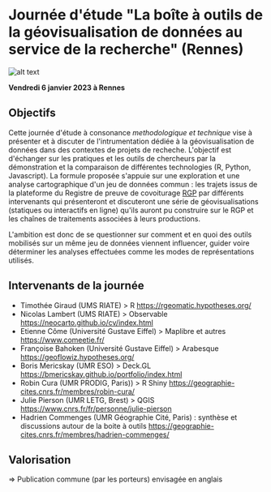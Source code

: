 # Journée d'étude "La boîte à outils de la géovisualisation de données au service de la recherche" (Rennes)

![alt text](https://raw.githubusercontent.com/magisAR9/JEGeovizRennes/main/JEGEOVIZ.JPG)


**Vendredi 6 janvier 2023 à Rennes**


## Objectifs

Cette journée d'étude à consonance *methodologique et technique* vise à présenter et à discuter de l'intrumentation dédiée à la géovisualisation de données dans des contextes de projets de recheche. L'objectif est d'échanger sur les pratiques et les outils de chercheurs par la démonstration et la comparaison de différentes technologies (R, Python, Javascript). La formule proposée s'appuie sur une exploration et une analyse cartographique d'un jeu de données commun : les trajets issus de la plateforme du Registre de preuve de covoiturage [RGP](https://covoiturage.beta.gouv.fr/) par différents intervenants qui présenteront et discuteront une série de géovisualisations (statiques ou interactifs en ligne) qu'ils auront pu construire sur le RGP et les chaînes de traitements associées à leurs productions. 

L'ambition est donc de se questionner sur comment et en quoi des outils mobilisés sur un même jeu de données viennent influencer, guider voire déterminer les analyses effectuées comme les modes de représentations utilisés.


## Intervenants de la journée

* Timothée Giraud (UMS RIATE) > R https://rgeomatic.hypotheses.org/
* Nicolas Lambert (UMS RIATE) > Observable https://neocarto.github.io/cv/index.html 
* Etienne Côme (Université Gustave Eiffel) > Maplibre et autres https://www.comeetie.fr/
* Françoise Bahoken (Université Gustave Eiffel) > Arabesque https://geoflowiz.hypotheses.org/
* Boris Mericskay (UMR ESO) > Deck.GL https://bmericskay.github.io/portfolio/index.html
* Robin Cura (UMR PRODIG, Paris)) > R Shiny https://geographie-cites.cnrs.fr/membres/robin-cura/
* Julie Pierson (UMR LETG, Brest) > QGIS https://www.cnrs.fr/fr/personne/julie-pierson
* Hadrien Commenges (UMR Géographie Cité, Paris) : synthèse et discussions autour de la boite à outils  https://geographie-cites.cnrs.fr/membres/hadrien-commenges/


## Valorisation 

=> Publication commune (par les porteurs) envisagée en anglais

